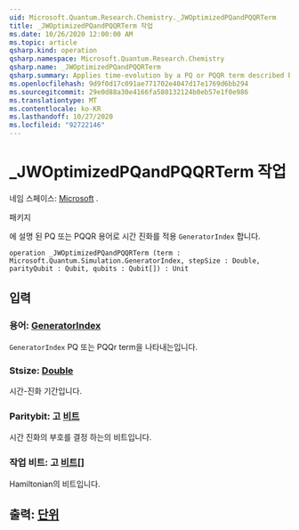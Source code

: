 ```yaml
---
uid: Microsoft.Quantum.Research.Chemistry._JWOptimizedPQandPQQRTerm
title: _JWOptimizedPQandPQQRTerm 작업
ms.date: 10/26/2020 12:00:00 AM
ms.topic: article
qsharp.kind: operation
qsharp.namespace: Microsoft.Quantum.Research.Chemistry
qsharp.name: _JWOptimizedPQandPQQRTerm
qsharp.summary: Applies time-evolution by a PQ or PQQR term described by a `GeneratorIndex`.
ms.openlocfilehash: 9d9f0d17c091ae771702e4047d17e1769d6bb294
ms.sourcegitcommit: 29e0d88a30e4166fa580132124b0eb57e1f0e986
ms.translationtype: MT
ms.contentlocale: ko-KR
ms.lasthandoff: 10/27/2020
ms.locfileid: "92722146"
---
```

# <a name="_jwoptimizedpqandpqqrterm-operation"></a>_JWOptimizedPQandPQQRTerm 작업

네임 스페이스: [Microsoft](xref:Microsoft.Quantum.Research.Chemistry) .

패키지 [](https://nuget.org/packages/)


에 설명 된 PQ 또는 PQQR 용어로 시간 진화를 적용 `GeneratorIndex` 합니다.

```qsharp
operation _JWOptimizedPQandPQQRTerm (term : Microsoft.Quantum.Simulation.GeneratorIndex, stepSize : Double, parityQubit : Qubit, qubits : Qubit[]) : Unit
```


## <a name="input"></a>입력

### <a name="term--generatorindex"></a>용어: [GeneratorIndex](xref:Microsoft.Quantum.Simulation.GeneratorIndex)

`GeneratorIndex` PQ 또는 PQQr term을 나타내는입니다.


### <a name="stepsize--double"></a>Stsize: [Double](xref:microsoft.quantum.lang-ref.double)

시간-진화 기간입니다.


### <a name="parityqubit--qubit"></a>Paritybit: 고 [비트](xref:microsoft.quantum.lang-ref.qubit)

시간 진화의 부호를 결정 하는의 비트입니다.


### <a name="qubits--qubit"></a>작업 비트: 고 [비트](xref:microsoft.quantum.lang-ref.qubit)[]

Hamiltonian의 비트입니다.



## <a name="output--unit"></a>출력: [단위](xref:microsoft.quantum.lang-ref.unit)

